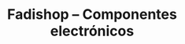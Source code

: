 ---
title: "Fadishop – Componentes electrónicos"
url: /lleida/fadishop-componentes-electronicos/
shop: Elektronik
---